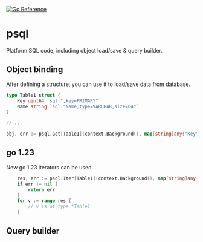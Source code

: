 [![Go Reference](https://pkg.go.dev/badge/github.com/KarpelesLab/psql.svg)](https://pkg.go.dev/github.com/KarpelesLab/psql)

# psql

Platform SQL code, including object load/save & query builder.

## Object binding

After defining a structure, you can use it to load/save data from database.

```go
type Table1 struct {
	Key uint64 `sql:",key=PRIMARY"`
	Name string `sql:"Name,type=VARCHAR,size=64"`
}

// ...

obj, err := psql.Get[Table1](context.Background(), map[string]any{"Key": 42}) // this fetches entry with Key=42
```

## go 1.23

New go 1.23 iterators can be used

```go
    res, err := psql.Iter[Table1](context.Background(), map[string]any{"Key": 42}) // this fetches entry with Key=42
    if err != nil {
        return err
    }
    for v := range res {
        // v is of type *Table1
    }
```

## Query builder
